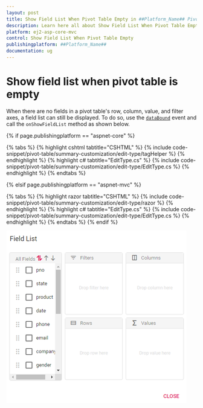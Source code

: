 ```yaml
---
layout: post
title: Show Field List When Pivot Table Empty in ##Platform_Name## Pivot Table Component
description: Learn here all about Show Field List When Pivot Table Empty in Syncfusion ##Platform_Name## Pivot Table component and more.
platform: ej2-asp-core-mvc
control: Show Field List When Pivot Table Empty
publishingplatform: ##Platform_Name##
documentation: ug
---
```


# Show field list when pivot table is empty

When there are no fields in a pivot table's row, column, value, and filter axes, a field list can still be displayed. To do so, use the [`dataBound`](https://help.syncfusion.com/cr/aspnetcore-js2/Syncfusion.EJ2.PivotView.PivotView.html#Syncfusion_EJ2_PivotView_PivotView_DataBound) event and call the `onShowFieldList` method as shown below.

{% if page.publishingplatform == "aspnet-core" %}

{% tabs %}
{% highlight cshtml tabtitle="CSHTML" %}
{% include code-snippet/pivot-table/summary-customization/edit-type/tagHelper %}
{% endhighlight %}
{% highlight c# tabtitle="EditType.cs" %}
{% include code-snippet/pivot-table/summary-customization/edit-type/EditType.cs %}
{% endhighlight %}
{% endtabs %}

{% elsif page.publishingplatform == "aspnet-mvc" %}

{% tabs %}
{% highlight razor tabtitle="CSHTML" %}
{% include code-snippet/pivot-table/summary-customization/edit-type/razor %}
{% endhighlight %}
{% highlight c# tabtitle="EditType.cs" %}
{% include code-snippet/pivot-table/summary-customization/edit-type/EditType.cs %}
{% endhighlight %}
{% endtabs %}
{% endif %}



![output](../images/empty-report-all-axes.png)